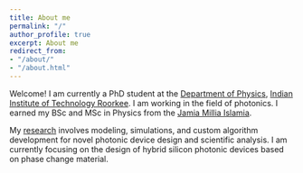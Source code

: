 ```yaml
---
title: About me
permalink: "/"
author_profile: true
excerpt: About me
redirect_from:
- "/about/"
- "/about.html"
---
```


Welcome! I am currently a PhD student at the [Department of Physics](https://www.iitr.ac.in/),
[Indian Institute of Technology Roorkee](https://www.iitr.ac.in/). I am working in the field of photonics. I earned
my BSc and MSc in Physics from the
[Jamia Millia Islamia](https://www.jmi.ac.in/).

My [research](research) involves modeling, simulations, and custom algorithm development for novel photonic device design and scientific analysis. I am currently focusing on the design of hybrid silicon photonic devices based on phase change material. 
